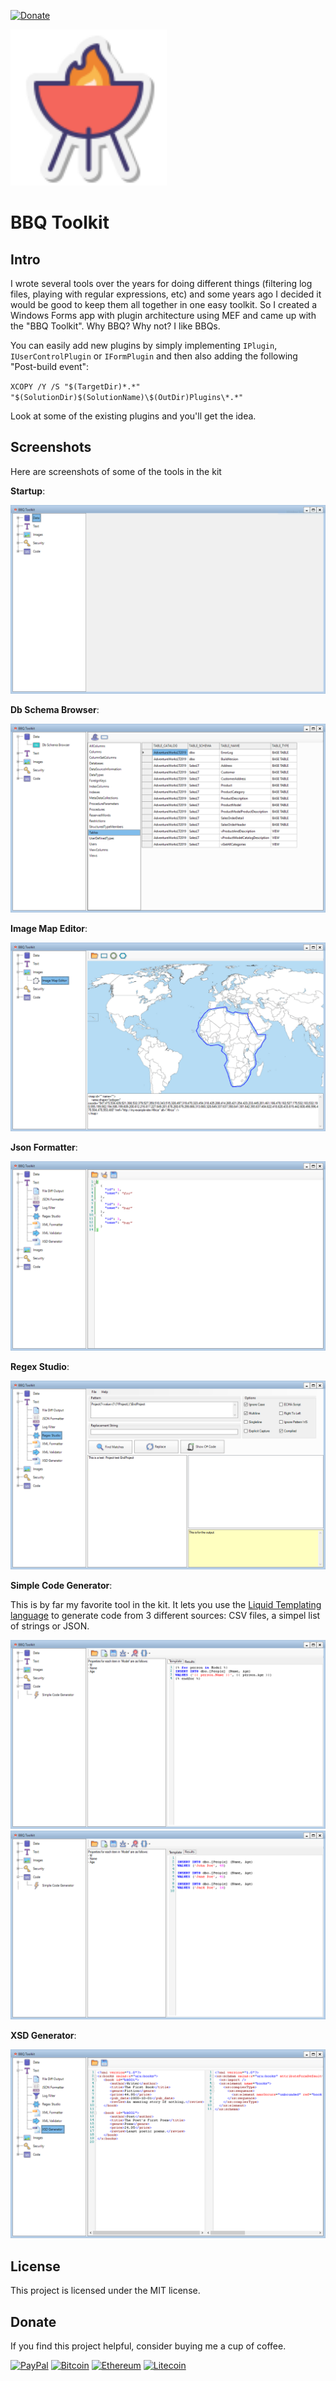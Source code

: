 [![Donate](https://img.shields.io/badge/Donate-PayPal-green.svg)](https://www.paypal.com/cgi-bin/webscr?cmd=_donations&business=gordon_matt%40live%2ecom&lc=AU&currency_code=AUD&bn=PP%2dDonationsBF%3abtn_donateCC_LG%2egif%3aNonHosted)

<img src="https://github.com/gordon-matt/BBQ.Toolkit/blob/master/BBQ.Toolkit/Resources/Images/BBQ.png" alt="Logo" width="250" />

# BBQ Toolkit

## Intro
I wrote several tools over the years for doing different things (filtering log files, playing with regular expressions, etc) and some years ago I decided it would be good to keep them all together in one easy toolkit. So I created a Windows Forms app with plugin architecture using MEF and came up with the "BBQ Toolkit". Why BBQ? Why not? I like BBQs.

You can easily add new plugins by simply implementing `IPlugin`, `IUserControlPlugin` or `IFormPlugin` and then also adding the following "Post-build event":

`XCOPY /Y /S "$(TargetDir)*.*" "$(SolutionDir)$(SolutionName)\$(OutDir)Plugins\*.*"`

Look at some of the existing plugins and you'll get the idea.

## Screenshots
Here are screenshots of some of the tools in the kit

**Startup**:

<img src="https://github.com/gordon-matt/BBQ.Toolkit/blob/master/_Misc/Screenshots/_Start.PNG" alt="Startup" />

**Db Schema Browser**:

<img src="https://github.com/gordon-matt/BBQ.Toolkit/blob/master/_Misc/Screenshots/DbSchemaBrowser.PNG" alt="Db Schema Browser" />

**Image Map Editor**:

<img src="https://github.com/gordon-matt/BBQ.Toolkit/blob/master/_Misc/Screenshots/ImageMapEditor.PNG" alt="Image Map Editor" />

**Json Formatter**:

<img src="https://github.com/gordon-matt/BBQ.Toolkit/blob/master/_Misc/Screenshots/JsonFormatter.PNG" alt="Json Formatter" />

**Regex Studio**:

<img src="https://github.com/gordon-matt/BBQ.Toolkit/blob/master/_Misc/Screenshots/RegexStudio.PNG" alt="Regex Studio" />

**Simple Code Generator**:

This is by far my favorite tool in the kit. It lets you use the [Liquid Templating language](https://shopify.github.io/liquid/) to generate code from 3 different sources: CSV files, a simpel list of strings or JSON.

<img src="https://github.com/gordon-matt/BBQ.Toolkit/blob/master/_Misc/Screenshots/SimpleCodeGenerator_Template.PNG" alt="Simple Code Generator - Template" />

<img src="https://github.com/gordon-matt/BBQ.Toolkit/blob/master/_Misc/Screenshots/SimpleCodeGenerator_Results.PNG" alt="Simple Code Generator - Results" />

**XSD Generator**:

<img src="https://github.com/gordon-matt/BBQ.Toolkit/blob/master/_Misc/Screenshots/XsdGenerator.PNG" alt="XSD Generator" />

## License

This project is licensed under the MIT license.

## Donate
If you find this project helpful, consider buying me a cup of coffee.

[![PayPal](https://img.shields.io/badge/PayPal-003087?logo=paypal&logoColor=fff)](https://www.paypal.com/cgi-bin/webscr?cmd=_donations&business=gordon_matt%40live%2ecom&lc=AU&currency_code=AUD&bn=PP%2dDonationsBF%3abtn_donateCC_LG%2egif%3aNonHosted)
[![Bitcoin](https://img.shields.io/badge/Bitcoin-FF9900?logo=bitcoin&logoColor=white)](bitcoin:1EeDfbcqoEaz6bbcWsymwPbYv4uyEaZ3Lp)
[![Ethereum](https://img.shields.io/badge/Ethereum-3C3C3D?logo=ethereum&logoColor=white)](ethereum:0x277552efd6ea9ca9052a249e781abf1719ea9414)
[![Litecoin](https://img.shields.io/badge/Litecoin-A6A9AA?logo=litecoin&logoColor=white)](litecoin:LRUP8hukWGXRrcPK6Tm7iUp9vPvnNNt3uz)
